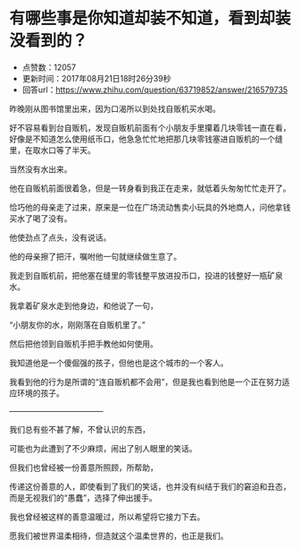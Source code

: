 # 有哪些事是你知道却装不知道，看到却装没看到的？
- 点赞数：12057
- 更新时间：2017年08月21日18时26分39秒
- 回答url：https://www.zhihu.com/question/63719852/answer/216579735
<body>
 <p data-pid="Vajx5gLv">昨晚刚从图书馆里出来，因为口渴所以到处找自贩机买水喝。</p>
 <p data-pid="Y4CXxKo8">好不容易看到台自贩机，发现自贩机前面有个小朋友手里攥着几块零钱一直在看，好像是不知道怎么使用纸币口，他急急忙忙地把那几块零钱塞进自贩机的一个缝里，在取水口等了半天。</p>
 <p data-pid="Dua5M4Uz">当然没有水出来。</p>
 <p data-pid="vKgdMuWY">他在自贩机前面很着急，但是一转身看到我正在走来，就低着头匆匆忙忙走开了。</p>
 <p data-pid="kl2N9Lp_">恰巧他的母亲走了过来，原来是一位在广场流动售卖小玩具的外地商人，问他拿钱买水了喝了没有。</p>
 <p data-pid="qenUsQVS">他使劲点了点头，没有说话。</p>
 <p data-pid="jUcFVAHC">他的母亲擦了把汗，嘱咐他一句就继续做生意了。</p>
 <p data-pid="UWdzB5xU">我走到自贩机前，把他塞在缝里的零钱整平放进投币口，投进的钱整好一瓶矿泉水。</p>
 <p data-pid="GXKoEUaD">我拿着矿泉水走到他身边，和他说了一句，</p>
 <p data-pid="S_J8Zdrb">“小朋友你的水，刚刚落在自贩机里了。”</p>
 <p data-pid="DSx7MhIF">然后把他领到自贩机手把手教他如何使用。</p>
 <p data-pid="l898e104">我知道他是一个傻倔强的孩子，但他也是这个城市的一个客人。</p>
 <p data-pid="mafD0hKF">我看到他的行为是所谓的“连自贩机都不会用”，但是我也看到他是一个正在努力适应环境的孩子。</p>
 <p data-pid="jz-vJBJH">————————————</p>
 <p data-pid="3L3mGtin">我们总有些不甚了解，不曾认识的东西，</p>
 <p data-pid="185XFTQh">可能也为此遭到了不少麻烦，闹出了别人眼里的笑话。</p>
 <p data-pid="gvrWPQZB">但我们也曾经被一份善意所照顾，所帮助，</p>
 <p data-pid="__Sd-4oU">传递这份善意的人，即使看到了我们的笑话，也并没有纠结于我们的窘迫和丑态，而是无视我们的“愚蠢”，选择了伸出援手。</p>
 <p data-pid="ca0ZZZnI">我也曾经被这样的善意温暖过，所以希望将它接力下去。</p>
 <p data-pid="BM-BJlLm">愿我们被世界温柔相待，但造就这个温柔世界的，也正是我们。</p>
</body>